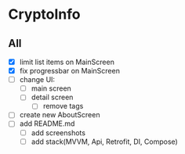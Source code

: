 # CryptoInfo

## All
- [x] limit list items on MainScreen
- [x] fix progressbar on MainScreen
- [ ] change UI:
  - [ ] main screen
  - [ ] detail screen
    - [ ] remove tags
- [ ] create new AboutScreen
- [ ] add README.md
  - [ ] add screenshots
  - [ ] add stack(MVVM, Api, Retrofit, DI, Compose)